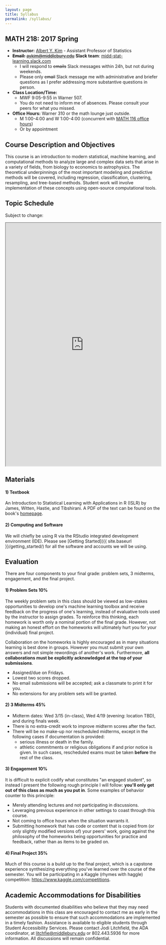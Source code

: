 ```yaml
---
layout: page
title: Syllabus
permalink: /syllabus/
---
```


## MATH 218: 2017 Spring

* **Instructor:** [Albert Y. Kim](https://rudeboybert.github.io/) - Assistant Professor of Statistics
* **~~Email:~~** ~~[aykim@middlebury.edu](aykim@middlebury.edu)~~ **Slack team**: <a target="_blank" class="page-link" href="https://midd-stat-learning.slack.com/">midd-stat-learning.slack.com</a>
    + I will respond to ~~emails~~ Slack messages within 24h, but not during weekends.
    + Please only ~~email~~ Slack message me with administrative and briefer questions as I prefer addressing more substantive questions in person.
* **Class Location/Time:**
    + MWF 9:05-9:55 in Warner 507.
    + You do not need to inform me of absences. Please consult your peers for what you missed.
* **Office Hours:** Warner 310 or the math lounge just outside. 
    + M 1:00-4:00 and W 1:00-4:00 (concurrent with [MATH 116 office hours](https://rudeboybert.github.io/MATH116/))
    + Or by appointment





## Course Description and Objectives

<!--#### Description-->

This course is an introduction to modern statistical, machine learning, and
computational methods to analyze large and complex data sets that arise in a
variety of fields, from biology to economics to astrophysics. The theoretical
underpinnings of the most important modeling and predictive methods will be
covered, including regression, classification, clustering, resampling, and
tree-based methods. Student work will involve implementation of these concepts
using open-source computational tools.

<!--#### Objectives-->





## Topic Schedule

Subject to change:

<iframe src="https://docs.google.com/spreadsheets/d/1Rr6Jk5x4G7nDpzaaAmryXpwaBtG6RAvGo4NvHrULSCU/pubhtml?gid=0&amp;single=true&amp;widget=true&amp;headers=false" width="100%" height="790"></iframe>





## Materials

#### 1) Textbook

An Introduction to Statistical Learning with Applications in R (ISLR) by James,
Witten, Hastie, and Tibshirani. A PDF of the text can be found on the book's
<a target="_blank" class="page-link" href="http://www-bcf.usc.edu/~gareth/ISL/">homepage</a>.


#### 2) Computing and Software

We will chiefly be using R via the RStudio integrated development environment
(IDE). Please see [Getting Started]({{ site.baseurl }}/getting_started/) 
for all the software and accounts we will be using.





## Evaluation

There are four components to your final grade: problem sets, 3 midterms, engagement,
and the final project.

#### 1) Problem Sets 10%

The weekly problem sets in this class should be viewed as low-stakes
opportunities to develop one's machine learning toolbox and receive feedback on
the progress of one's learning, instead of evaluative tools used by the
instructor to assign grades. To reinforce this thinking, each homework is worth
only a nominal portion of the final grade. However, not making an honest effort
on the homeworks will ultimately hurt you for your (individual) final project.

Collaboration on the homeworks is highly encouraged as in many situations 
learning is best done in groups. However you must submit your own answers and
not simple rewordings of another's work. Furthermore, **all collaborations must
be explicitly acknowledged at the top of your submissions**.

* Assigned/due on Fridays.
* Lowest two scores dropped.
* No email submissions will be accepted; ask a classmate to print it for you.
* No extensions for any problem sets will be granted. 


#### 2) 3 Midterms 45%

* Midterm dates: Wed 3/15 (in-class), Wed 4/19 (evening: location TBD), and during finals week.
* There is no extra-credit work to improve midterm scores after the fact.
* There will be no make-up nor rescheduled midterms, except in the following
cases if documentation is provided:
    + serious illness or death in the family.
    + athletic commitments or religious obligations if and prior notice is
    given. In such cases, rescheduled exams must be taken **before** the rest of
    the class.




#### 3) Engagement 10%

It is difficult to explicit codify what constitutes "an engaged student", so 
instead I present the following rough principle I will follow: **you'll only get
out of this class as much as you put in**. Some examples of behavior counter to this
principle:

* Merely attending lectures and not participating in discussions.
* Leveraging previous experience in other settings to coast through this course.
* Not coming to office hours when the situation warrants it. 
* Submitting homework that has code or content that is copied from (or only
slightly modified versions of) your peers' work, going against the philosophy of
the homeworks being opportunities for practice and feedback, rather than as items 
to be graded on.


#### 4) Final Project 35%

Much of this course is a build up to the final project, which is a capstone 
experience synthesizing everything you've learned over the course of the 
semester. You will be participating in a Kaggle (rhymes with haggle)
competition: <a target="_blank" class="page-link"
href="https://www.kaggle.com/competitions">https://www.kaggle.com/competitions</a>.







## Academic Accommodations for Disabilities

Students with documented disabilities who believe that they may need
accommodations in this class are encouraged to contact me as early in the
semester as possible to ensure that such accommodations are implemented in a
timely fashion. Assistance is available to eligible students through Student
Accessibility Services. Please contact Jodi Litchfield, the ADA coordinator, at
[litchfie@middlebury.edu](litchfie@middlebury.edu) or 802.443.5936 for more
information. All discussions will remain confidential.
